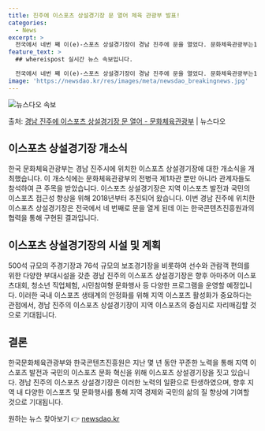 ```yaml
---
title: 진주에 이스포츠 상설경기장 문 열어 체육 관광부 발표!
categories:
  - News
excerpt: >
  전국에서 네번 째 이(e)-스포츠 상설경기장이 경남 진주에 문을 열었다. 문화체육관광부는17일 경남 진주시에…
feature_text: >
  ## whereispost 실시간 뉴스 속보입니다.

  전국에서 네번 째 이(e)-스포츠 상설경기장이 경남 진주에 문을 열었다. 문화체육관광부는17일 경남 진주시에…
image: 'https://newsdao.kr/res/images/meta/newsdao_breakingnews.jpg'
---
```


![뉴스다오 속보](https://newsdao.kr/res/images/meta/newsdao_breakingnews.jpg)

<p>출처: <a href="https://newsdao.kr/3837" rel="dofollow">경남 진주에 이스포츠 상설경기장 문 열어 - 문화체육관광부</a> | 뉴스다오</p>

<h2 data-ke-size="size26">이스포츠 상설경기장 개소식</h2>
한국 문화체육관광부는 경남 진주시에 위치한 이스포츠 상설경기장에 대한 개소식을 개최했습니다. 이 개소식에는 문화체육관광부의 전병극 제1차관 뿐만 아니라 관계자들도 참석하여 큰 주목을 받았습니다. 이스포츠 상설경기장은 지역 이스포츠 발전과 국민의 이스포츠 접근성 향상을 위해 2018년부터 추진되어 왔습니다. 이번 경남 진주에 위치한 이스포츠 상설경기장은 전국에서 네 번째로 문을 열게 된데 이는 한국콘텐츠진흥원과의 협력을 통해 구현된 결과입니다.

<p data-ke-size="size16"></p>

<h2 data-ke-size="size26">이스포츠 상설경기장의 시설 및 계획</h2>
500석 규모의 주경기장과 76석 규모의 보조경기장을 비롯하여 선수와 관람객 편의를 위한 다양한 부대시설을 갖춘 경남 진주의 이스포츠 상설경기장은 향후 아마추어 이스포츠대회, 청소년 직업체험, 시민참여형 문화행사 등 다양한 프로그램을 운영할 예정입니다. 이러한 국내 이스포츠 생태계의 안정화를 위해 지역 이스포츠 활성화가 중요하다는 관점에서, 경남 진주의 이스포츠 상설경기장이 지역 이스포츠의 중심지로 자리매김할 것으로 기대됩니다.

<p data-ke-size="size16"></p>

<h2 data-ke-size="size26">결론</h2>
한국문화체육관광부와 한국콘텐츠진흥원은 지난 몇 년 동안 꾸준한 노력을 통해 지역 이스포츠 발전과 국민의 이스포츠 문화 혁신을 위해 이스포츠 상설경기장을 짓고 있습니다. 경남 진주의 이스포츠 상설경기장은 이러한 노력의 일환으로 탄생하였으며, 향후 지역 내 다양한 이스포츠 및 문화행사를 통해 지역 경제와 국민의 삶의 질 향상에 기여할 것으로 기대됩니다. 

원하는 뉴스 찾아보기 👉 <a href="https://newsdao.kr" rel="dofollow">newsdao.kr</a>


